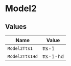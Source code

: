 # Model2


## Values

| Name           | Value          |
| -------------- | -------------- |
| `Model2Tts1`   | tts-1          |
| `Model2Tts1Hd` | tts-1-hd       |